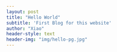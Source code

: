 ```yaml
---
layout: post
title: "Hello World"
subtitle: 'First Blog for this website'
author: "Xiao"
header-style: text
header-img: "img/hello-pg.jpg"
---
```


